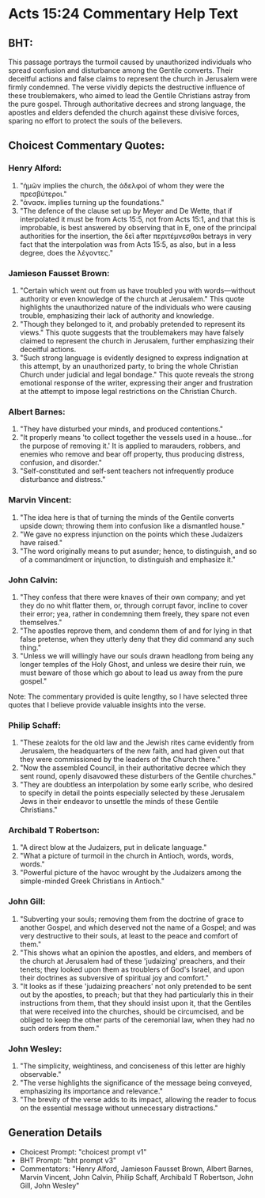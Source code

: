 # Acts 15:24 Commentary Help Text

## BHT:
This passage portrays the turmoil caused by unauthorized individuals who spread confusion and disturbance among the Gentile converts. Their deceitful actions and false claims to represent the church in Jerusalem were firmly condemned. The verse vividly depicts the destructive influence of these troublemakers, who aimed to lead the Gentile Christians astray from the pure gospel. Through authoritative decrees and strong language, the apostles and elders defended the church against these divisive forces, sparing no effort to protect the souls of the believers.

## Choicest Commentary Quotes:
### Henry Alford:
1. "ἡμῶν implies the church, the ἀδελφοί of whom they were the πρεσβύτεροι." 
2. "ἀνασκ. implies turning up the foundations."
3. "The defence of the clause set up by Meyer and De Wette, that if interpolated it must be from Acts 15:5, not from Acts 15:1, and that this is improbable, is best answered by observing that in E, one of the principal authorities for the insertion, the δεῖ after περιτέμνεσθαι betrays in very fact that the interpolation was from Acts 15:5, as also, but in a less degree, does the λέγοντες."

### Jamieson Fausset Brown:
1. "Certain which went out from us have troubled you with words—without authority or even knowledge of the church at Jerusalem." This quote highlights the unauthorized nature of the individuals who were causing trouble, emphasizing their lack of authority and knowledge.
2. "Though they belonged to it, and probably pretended to represent its views." This quote suggests that the troublemakers may have falsely claimed to represent the church in Jerusalem, further emphasizing their deceitful actions.
3. "Such strong language is evidently designed to express indignation at this attempt, by an unauthorized party, to bring the whole Christian Church under judicial and legal bondage." This quote reveals the strong emotional response of the writer, expressing their anger and frustration at the attempt to impose legal restrictions on the Christian Church.

### Albert Barnes:
1. "They have disturbed your minds, and produced contentions."
2. "It properly means 'to collect together the vessels used in a house...for the purpose of removing it.' It is applied to marauders, robbers, and enemies who remove and bear off property, thus producing distress, confusion, and disorder."
3. "Self-constituted and self-sent teachers not infrequently produce disturbance and distress."

### Marvin Vincent:
1. "The idea here is that of turning the minds of the Gentile converts upside down; throwing them into confusion like a dismantled house."
2. "We gave no express injunction on the points which these Judaizers have raised."
3. "The word originally means to put asunder; hence, to distinguish, and so of a commandment or injunction, to distinguish and emphasize it."

### John Calvin:
1. "They confess that there were knaves of their own company; and yet they do no whit flatter them, or, through corrupt favor, incline to cover their error; yea, rather in condemning them freely, they spare not even themselves."
2. "The apostles reprove them, and condemn them of and for lying in that false pretense, when they utterly deny that they did command any such thing."
3. "Unless we will willingly have our souls drawn headlong from being any longer temples of the Holy Ghost, and unless we desire their ruin, we must beware of those which go about to lead us away from the pure gospel."

Note: The commentary provided is quite lengthy, so I have selected three quotes that I believe provide valuable insights into the verse.

### Philip Schaff:
1. "These zealots for the old law and the Jewish rites came evidently from Jerusalem, the headquarters of the new faith, and had given out that they were commissioned by the leaders of the Church there."
2. "Now the assembled Council, in their authoritative decree which they sent round, openly disavowed these disturbers of the Gentile churches."
3. "They are doubtless an interpolation by some early scribe, who desired to specify in detail the points especially selected by these Jerusalem Jews in their endeavor to unsettle the minds of these Gentile Christians."

### Archibald T Robertson:
1. "A direct blow at the Judaizers, put in delicate language."
2. "What a picture of turmoil in the church in Antioch, words, words, words."
3. "Powerful picture of the havoc wrought by the Judaizers among the simple-minded Greek Christians in Antioch."

### John Gill:
1. "Subverting your souls; removing them from the doctrine of grace to another Gospel, and which deserved not the name of a Gospel; and was very destructive to their souls, at least to the peace and comfort of them."
2. "This shows what an opinion the apostles, and elders, and members of the church at Jerusalem had of these 'judaizing' preachers, and their tenets; they looked upon them as troublers of God's Israel, and upon their doctrines as subversive of spiritual joy and comfort."
3. "It looks as if these 'judaizing preachers' not only pretended to be sent out by the apostles, to preach; but that they had particularly this in their instructions from them, that they should insist upon it, that the Gentiles that were received into the churches, should be circumcised, and be obliged to keep the other parts of the ceremonial law, when they had no such orders from them."

### John Wesley:
1. "The simplicity, weightiness, and conciseness of this letter are highly observable."
2. "The verse highlights the significance of the message being conveyed, emphasizing its importance and relevance."
3. "The brevity of the verse adds to its impact, allowing the reader to focus on the essential message without unnecessary distractions."


## Generation Details
- Choicest Prompt: "choicest prompt v1"
- BHT Prompt: "bht prompt v3"
- Commentators: "Henry Alford, Jamieson Fausset Brown, Albert Barnes, Marvin Vincent, John Calvin, Philip Schaff, Archibald T Robertson, John Gill, John Wesley"
